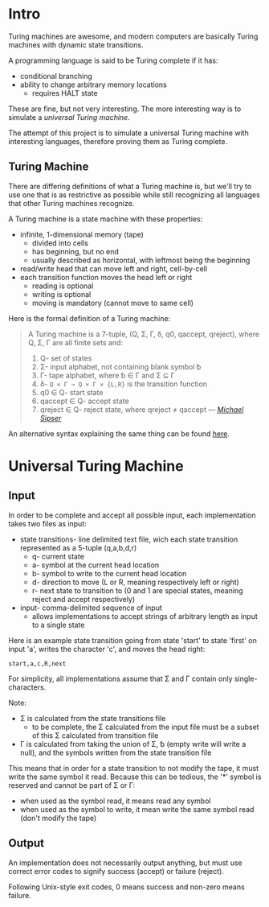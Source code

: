 Intro
=====

Turing machines are awesome, and modern computers are basically Turing machines with dynamic state transitions.

A programming language is said to be Turing complete if it has:

* conditional branching
* ability to change arbitrary memory locations
  * requires HALT state

These are fine, but not very interesting. The more interesting way is to simulate a *universal Turing machine*.

The attempt of this project is to simulate a universal Turing machine with interesting languages, therefore proving them as Turing complete.

Turing Machine
--------------

There are differing definitions of what a Turing machine is, but we'll try to use one that is as restrictive as possible while still recognizing all languages that other Turing machines recognize.

A Turing machine is a state machine with these properties:

* infinite, 1-dimensional memory (tape)
  * divided into cells
  * has beginning, but no end
  * usually described as horizontal, with leftmost being the beginning
* read/write head that can move left and right, cell-by-cell
* each transition function moves the head left or right
  * reading is optional
  * writing is optional
  * moving is mandatory (cannot move to same cell)

Here is the formal definition of a Turing machine:

> A Turing machine is a 7-tuple, (Q, Σ, Γ, δ, q0, qaccept, qreject), where Q, Σ, Γ are all finite sets and:
> 
> 1. Q- set of states
> 2. Σ- input alphabet, not containing blank symbol ␢
> 3. Γ- tape alphabet, where ␢ ∈ Γ and Σ ⊆ Γ
> 4. δ- `Q × Γ → Q × Γ × {L,R}` is the transition function
> 5. q0 ∈ Q- start state
> 6. qaccept ∈ Q- accept state
> 7. qreject ∈ Q- reject state, where qreject ≠ qaccept
> &mdash; <cite>[Michael Sipser][1]</cite>

[1]:http://www.amazon.com/gp/product/0534950973/ref=pd_lpo_k2_dp_sr_1?pf_rd_p=486539851&pf_rd_s=lpo-top-stripe-1&pf_rd_t=201&pf_rd_i=053494728X&pf_rd_m=ATVPDKIKX0DER&pf_rd_r=05RTFVTV691Z1NWADPV4

An alternative syntax explaining the same thing can be found [here](http://planetmath.org/encyclopedia/FormalDefinitionOfATuringMachine.html).

Universal Turing Machine
========================

Input
-----

In order to be complete and accept all possible input, each implementation takes two files as input:

* state transitions- line delimited text file, wich each state transition represented as a 5-tuple (q,a,b,d,r)
  * q- current state
  * a- symbol at the current head location
  * b- symbol to write to the current head location
  * d- direction to move (L or R, meaning respectively left or right)
  * r- next state to transition to (0 and 1 are special states, meaning reject and accept respectively)
* input- comma-delimited sequence of input
  * allows implementations to accept strings of arbitrary length as input to a single state

Here is an example state transition going from state 'start' to state 'first' on input 'a', writes the character 'c', and moves the head right:

`start,a,c,R,next`

For simplicity, all implementations assume that Σ and Γ contain only single-characters.

Note:

* Σ is calculated from the state transitions file
  * to be complete, the Σ calculated from the input file must be a subset of this Σ calculated from transition file
* Γ is calculated from taking the union of Σ, ␢ (empty write will write a null), and the symbols written from the state transition file

This means that in order for a state transition to not modify the tape, it must write the same symbol it read. Because this can be tedious, the '\*' symbol is reserved and cannot be part of Σ or Γ:

* when used as the symbol read, it means read any symbol
* when used as the symbol to write, it mean write the same symbol read (don't modify the tape)

Output
------

An implementation does not necessarily output anything, but must use correct error codes to signify success (accept) or failure (reject).

Following Unix-style exit codes, 0 means success and non-zero means failure.
